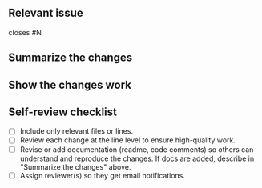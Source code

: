 <!-- Congrats--a pull request! Here is a template to reflect the workflow in the lab handbook: https://github.com/TheRARELab/handbook/tree/main/Workflow -->
<!--  You can contribute to this template here: https://github.com/TheRARELab/.github/edit/main/.github/pull_request_template.md -->

## Relevant issue 
<!-- There should be an issue that this PR closes, use a keyword (e.g., closes #4) to link it. -->

closes #N

## Summarize the changes
<!-- (and discuss other deliverables in the deliverable field) -->



## Show the changes work
<!-- e.g., using photos/videos -->



## Self-review checklist
<!-- Finally, make sure to do the following and check them off after finishing (Doc: https://docs.github.com/en/get-started/writing-on-github/getting-started-with-writing-and-formatting-on-github/basic-writing-and-formatting-syntax#task-lists) -->

- [ ] Include only relevant files or lines.
- [ ] Review each change at the line level to ensure high-quality work.
- [ ] Revise or add documentation (readme, code comments) so others can understand and reproduce the changes. If docs are added, describe in "Summarize the changes" above.
- [ ] Assign reviewer(s) so they get email notifications.
